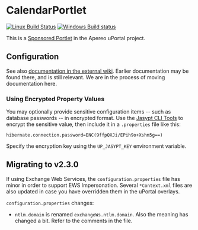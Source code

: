 # CalendarPortlet

[![Linux Build Status](https://travis-ci.org/Jasig/CalendarPortlet.svg?branch=master)](https://travis-ci.org/Jasig/CalendarPortlet)
[![Windows Build status](https://ci.appveyor.com/api/projects/status/d8e32yt07o12mg23/branch/master?svg=true)](https://ci.appveyor.com/project/ChristianMurphy/calendarportlet/branch/master)

This is a [Sponsored Portlet][] in the Apereo uPortal project.

## Configuration

See also [documentation in the external wiki][CalendarPortlet in Confluence].  Earlier documentation may be found there, and is still relevant.  We are in the process of moving documentation here.

### Using Encrypted Property Values

You may optionally provide sensitive configuration items -- such as database passwords -- in encrypted format.  Use the [Jasypt CLI Tools](http://www.jasypt.org/cli.html) to encrypt the sensitive value, then include it in a `.properties` file like this:

```
hibernate.connection.password=ENC(9ffpQXJi/EPih9o+Xshm5g==)
```

Specify the encryption key using the `UP_JASYPT_KEY` environment variable.

## Migrating to v2.3.0

If using Exchange Web Services, the `configuration.properties` file has minor in order to support EWS Impersonation.  Several `*Context.xml` files are also updated in case you have overridden them in the uPortal overlays.

`configuration.properties` changes:
* `ntlm.domain` is renamed `exchangeWs.ntlm.domain`.  Also the meaning has changed a bit.  Refer to the comments in the file.

[Sponsored Portlet]: https://wiki.jasig.org/display/PLT/Jasig+Sponsored+Portlets
[CalendarPortlet in Confluence]: https://wiki.jasig.org/display/PLT/Calendar+Portlet

